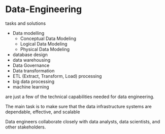# Data-Engineering
tasks and solutions

- Data modelling
  - Conceptual Data Modeling
  - Logical Data Modeling
  - Physical Data Modeling
- database design
- data warehousing
- Data Governance
- Data transformation
- ETL (Extract, Transform, Load) processing
- big data processing
- machine learning

are just a few of the technical capabilities needed for data engineering.

The main task is to make sure that the data infrastructure systems are dependable, effective, and scalable

Data engineers collaborate closely with data analysts, data scientists, and other stakeholders.
